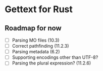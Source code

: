 # Gettext for Rust

## Roadmap for now
- [ ] Parsing MO files (10.3)
- [ ] Correct pathfinding (11.2.3)
- [ ] Parsing metadata (6.2)
- [ ] Supporting encodings other than UTF-8?
- [ ] Parsing the plural expression? (11.2.6)
